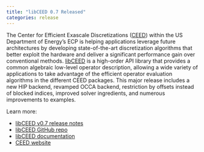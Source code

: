 ```yaml
---
title: "libCEED 0.7 Released"
categories: release
---
```


The Center for Efficient Exascale Discretizations ([CEED](https://github.com/CEED)) within the US Department of Energy’s ECP is helping applications leverage future architectures by developing state-of-the-art discretization algorithms that better exploit the hardware and deliver a significant performance gain over conventional methods. [libCEED](https://github.com/CEED/libCEED) is a high-order API library that provides a common algebraic low-level operator description, allowing a wide variety of applications to take advantage of the efficient operator evaluation algorithms in the different CEED packages. This major release includes a new HIP backend, revamped OCCA backend, restriction by offsets instead of blocked indices, improved solver ingredients, and numerous improvements to examples.

Learn more:
- [libCEED v0.7 release notes](https://github.com/CEED/libCEED/releases/tag/v0.7)
- [libCEED GitHub repo](https://github.com/CEED/libCEED)
- [libCEED documentation](https://libceed.readthedocs.io/en/latest/)
- [CEED website](https://ceed.exascaleproject.org/)
